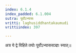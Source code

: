 ```yaml
---
index: 6.1.4
index_padded: 6.1.004
sutra: पूर्वोऽभ्यासः
vritti: laghusiddhantakaumudi
vrittiindex: 397

---
```

अत्र ये द्वे विहिते तयोः पूर्वोऽभ्याससञ्ज्ञः स्यात्॥